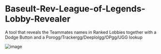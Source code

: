 # Baseult-Rev-League-of-Legends-Lobby-Revealer
A tool that reveals the Teammates names in Ranked Lobbies together with a Dodge Button and a Porogg/Trackergg/Deeplolgg/OPgg/UGG lookup

![image](https://i.imgur.com/h7lzgwY.png)
